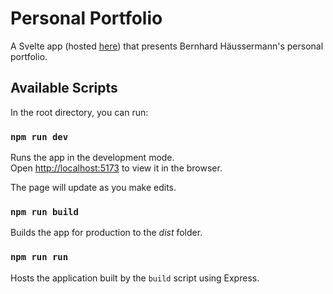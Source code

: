 # Personal Portfolio

A Svelte app (hosted [here](https://bernhard.haus/)) that presents Bernhard Häussermann's personal portfolio.

## Available Scripts

In the root directory, you can run:

### `npm run dev`

Runs the app in the development mode.\
Open [http://localhost:5173](http://localhost:5173) to view it in the browser.

The page will update as you make edits.

### `npm run build`

Builds the app for production to the *dist* folder.

### `npm run run`

Hosts the application built by the `build` script using Express.
